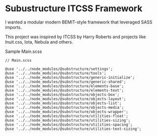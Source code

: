 # Subustructure ITCSS Framework

I wanted a modular modern BEMIT-style framework that leveraged SASS imports.

This project was inspired by ITCSS by Harry Roberts and projects like Inuit.css, Iota, Nebula and others.


Sample Main.scss
```
// Main.scss

@use '../../node_modules/@substructure/settings';
@use '../../node_modules/@substructure/tools';
@use '../../node_modules/@substructure/generic-initialize';
@use '../../node_modules/@substructure/generic-shared';
@use '../../node_modules/@substructure/elements-base';
@use '../../node_modules/@substructure/elements-text';
@use '../../node_modules/@substructure/objects-box';
@use '../../node_modules/@substructure/objects-layout';
@use '../../node_modules/@substructure/objects-list';
@use '../../node_modules/@substructure/objects-media';
@use '../../node_modules/@substructure/objects-wrapper';
@use '../../node_modules/@substructure/utilities-float';
@use '../../node_modules/@substructure/utilities-sizing';
@use '../../node_modules/@substructure/utilities-spacing';
@use '../../node_modules/@substructure/utilities-text-sizing';

```